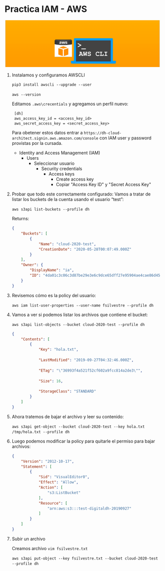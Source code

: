# Practica IAM - AWS 

![](../practicas/images/2-practica-iam-awscli/aws%20cli.png)

1. Instalamos y configuramos AWSCLI

    ```
    pip3 install awscli --upgrade --user
    
    aws --version
    ```
    
    Editamos `.aws\crecentials` y agregamos un perfil nuevo:
    ```properties
     [dh]
     aws_access_key_id = <access_key_id>
     aws_secret_access_key = <secret_access_key>
    ```
    
    Para obetener estos datos entrar a `https://dh-cloud-architect.signin.aws.amazon.com/console`
    con IAM user y password provistas por la cursada.
    
    - Identity and Access Management (IAM) 
        - Users 
            - Seleccionar usuario 
                - Security credentials
                    - Access keys 
                        - Create access key 
                        - Copiar "Access Key ID" y "Secret Access Key"

2. Probar que todo este correctamente configurado: 
    Vamos a tratar de listar los buckets de la cuenta usando el usuario “test”:
    
    `aws s3api list-buckets --profile dh`
    
    Returns:
    ```json
    {
        "Buckets": [
            {
                "Name": "cloud-2020-test",
                "CreationDate": "2020-05-28T00:07:49.000Z"
            }
        ],
        "Owner": {
            "DisplayName": "ia",
            "ID": "4da01c3c06c3d87be29e3e6c9dce65dff27e95904ae4cae86d45b345f2baa345"
        }
    }
    ```

3. Revisemos cómo es la policy del usuario:

    `aws iam list-user-properties --user-name fsilvestre --profile dh`

4. Vamos a ver si podemos listar los archivos que contiene el bucket:

    `aws s3api list-objects --bucket cloud-2020-test --profile dh`
    
    ```json
    {
        "Contents": [
            {
                "Key": "hola.txt",
    
                "LastModified": "2019-09-27T04:32:46.000Z",
    
                "ETag": "\"36993f4a521f52cf602a9fcc814a2de3\"",
    
                "Size": 16,
    
                "StorageClass": "STANDARD"
            }
        ]
    }
    ```

5. Ahora tratemos de bajar el archivo y leer su contenido:

    `aws s3api get-object --bucket cloud-2020-test --key hola.txt /tmp/hola.txt --profile dh`

6. Luego podemos modificar la policy para quitarle el permiso para bajar archivos:

    ```json
    {
        "Version": "2012-10-17",
        "Statement": [
            {
                "Sid": "VisualEditor0",
                "Effect": "Allow",
                "Action": [
                    "s3:ListBucket"
                ],
                "Resource": [
                    "arn:aws:s3:::test-digitaldh-20190927"
                ]
            }
        ]
    }
    ```
   
7. Subir un archivo

    Creamos archivo 
    `vim fsilvestre.txt`
    
    `aws s3api put-object --key fsilvestre.txt --bucket cloud-2020-test --profile dh`


